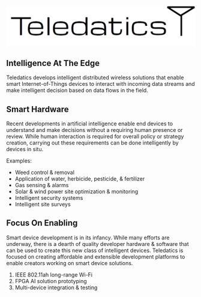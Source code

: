 ![](images/Antenna_logo_1200x628.jpg)

## Intelligence At The Edge

Teledatics develops intelligent distributed wireless solutions that enable smart Internet-of-Things devices to interact with incoming data streams and make intelligent decision based on data flows in the field.


## Smart Hardware

Recent developments in artificial intelligence enable end devices to understand and make decisions without a requiring human presence or review. While human interaction is required for overall policy or strategy creation, carrying out these requirements can be done intelligently by devices in situ.

Examples: 

- Weed control & removal
- Application of water, herbicide, pesticide, & fertilizer
- Gas sensing & alarms
- Solar & wind power site optimization & monitoring
- Intelligent security systems
- Intelligent site surveys


## Focus On Enabling

Smart device development is in its infancy. While many efforts are underway, there is a dearth of quality developer hardware & software that can be used to create this new class of intelligent devices. Teledatics is focused on creating affordable and extensible development platforms to enable creators working on smart device solutions.

1. IEEE 802.11ah long-range Wi-Fi
2. FPGA AI solution prototyping
3. Multi-device integration & testing


